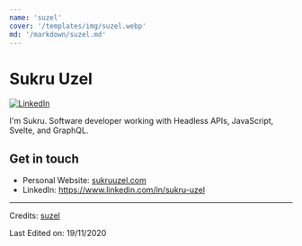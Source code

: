 ```yaml
---
name: 'suzel'
cover: '/templates/img/suzel.webp'
md: '/markdown/suzel.md'
---
```



# Sukru Uzel

[![LinkedIn](https://img.shields.io/badge/LinkedIn-blue?style=flat&logo=linkedin&labelColor=blue)](https://www.linkedin.com/in/sukru-uzel)

I'm Sukru. Software developer working with Headless APIs, JavaScript, Svelte, and GraphQL.

## Get in touch
- Personal Website: [sukruuzel.com](https://www.sukruuzel.com)
- LinkedIn: https://www.linkedin.com/in/sukru-uzel
-----
Credits: [suzel](https://github.com/suzel)

Last Edited on: 19/11/2020